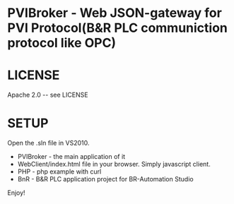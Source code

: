 PVIBroker - Web JSON-gateway for PVI Protocol(B&R PLC communiction protocol like OPC)
=======

# LICENSE
Apache 2.0 -- see LICENSE

# SETUP
Open the .sln file in VS2010.

* PVIBroker - the main application of it
* WebClient/index.html file in your browser.  Simply javascript client.
* PHP - php example with curl
* BnR - B&R PLC application project for BR-Automation Studio


Enjoy!
